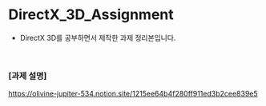 # DirectX_3D_Assignment
- DirectX 3D를 공부하면서 제작한 과제 정리본입니다.
<br>

### [과제 설명]  
https://olivine-jupiter-534.notion.site/1215ee64b4f280ff911ed3b2cee839e5
<br>
